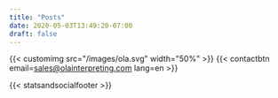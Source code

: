 ```yaml
---
title: "Posts"
date: 2020-05-03T13:49:20-07:00
draft: false
---
```


{{< customimg src="/images/ola.svg" width="50%" >}}
{{< contactbtn email=sales@olainterpreting.com lang=en >}}

{{< statsandsocialfooter >}}
